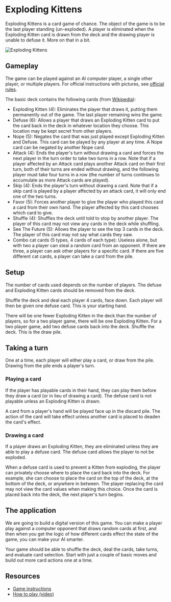 # Exploding Kittens

Exploding Kittens is a card game of chance. The object of the game is to be the last player standing (un-exploded). A player is eliminated when the Exploding Kitten card is drawn from the deck and the drawing player is unable to defuse it. More on that in a bit.

![Exploding Kittens](https://target.scene7.com/is/image/Target/GUEST_ce5b8ddf-cda3-4314-baa6-3b81139e1c91?wid=488&hei=488&fmt=pjpeg)

## Gameplay

The game can be played against an AI computer player, a single other player, or multiple players. For official instructions with pictures, see [official rules](https://explodingkittens.com/how-to-play/exploding-kittens).

The basic deck contains the following cards (from [Wikipedia](https://en.wikipedia.org/wiki/Exploding_Kittens#Game_rules)):

- Exploding Kitten (4): Eliminates the player that draws it, putting them permanently out of the game. The last player remaining wins the game.
- Defuse (6): Allows a player that draws an Exploding Kitten card to put the card back in the deck in whatever location they choose. This location may be kept secret from other players.
- Nope (5): Negates the card that was just played except Exploding Kitten and Defuse. This card can be played by any player at any time. A Nope card can be negated by another Nope card.
- Attack (4): Ends the player's turn without drawing a card and forces the next player in the turn order to take two turns in a row. Note that if a player affected by an Attack card plays another Attack card on their first turn, both of their turns are ended without drawing, and the following player must take four turns in a row (the number of turns continues to accumulate as more Attack cards are played).
- Skip (4): Ends the player's turn without drawing a card. Note that if a skip card is played by a player affected by an attack card, it will only end one of the two turns.
- Favor (5): Forces another player to give the player who played this card a card from their own hand. The player affected by this card chooses which card to give.
- Shuffle (4): Shuffles the deck until told to stop by another player. The player of this card may not view any cards in the deck while shuffling.
- See The Future (5): Allows the player to see the top 3 cards in the deck. The player of this card may not say what cards they saw.
- Combo cat cards (5 types, 4 cards of each type): Useless alone, but with two a player can steal a random card from an opponent. If there are three, a player can ask other players for a specific card. If there are five different cat cards, a player can take a card from the pile.

## Setup

The number of cards used depends on the number of players. The defuse and Exploding Kitten cards should be removed from the deck.

Shuffle the deck and deal each player 4 cards, face down. Each player will then be given one defuse card. This is your starting hand.

There will be one fewer Exploding Kitten in the deck than the number of players, so for a two player game, there will be one Exploding Kitten. For a two player game, add two defuse cards back into the deck. Shuffle the deck. This is the draw pile.

## Taking a turn

One at a time, each player will either play a card, or draw from the pile. Drawing from the pile ends a player's turn.

### Playing a card

If the player has playable cards in their hand, they can play them before they draw a card (or in lieu of drawing a card). The defuse card is not playable unless an Exploding Kitten is drawn.

A card from a player's hand will be played face up in the discard pile. The action of the card will take effect unless another card is placed to deaden the card's effect.

### Drawing a card

If a player draws an Exploding Kitten, they are eliminated unless they are able to play a defuse card. The defuse card allows the player to not be exploded.

When a defuse card is used to prevent a Kitten from exploding, the player can privately choose where to place the card back into the deck. For example, she can choose to place the card on the top of the deck, at the bottom of the deck, or anywhere in between. The player replacing the card may not view the card values when making this choice. Once the card is placed back into the deck, the next player's turn begins.


## The application

We are going to build a digital version of this game. You can make a player play against a computer opponent that draws random cards at first, and then when you get the logic of how different cards effect the state of the game, you can make your AI smarter.

Your game should be able to shuffle the deck, deal the cards, take turns, and evaluate card selection. Start with just a couple of basic moves and build out more card actions one at a time.


## Resources

* [Game instructions](https://explodingkittens.com/how-to-play/exploding-kittens)
* [How to play (video)](https://www.youtube.com/watch?v=kAkRKuv5Rts)
